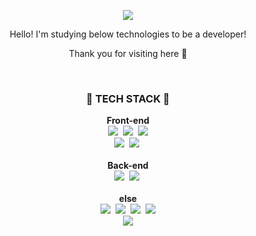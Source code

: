 <p align="center">
  <a href="https://hits.seeyoufarm.com"><img src="https://hits.seeyoufarm.com/api/count/incr/badge.svg?url=https%3A%2F%2Fgithub.com%2Fmaltepoo%2Fhit-counter&count_bg=%23000000&title_bg=%23000000&icon=github.svg&icon_color=%23E7E7E7&title=hits&edge_flat=false"/></a><br>
    <p align="center">
	    Hello! I'm studying below technologies to be a developer!
	</p>
	<p align="center">
        Thank you for visiting here 👀
	</p>
</p>

<br>

<h3 align="center"> 🚀 <b>TECH STACK</b> 🚀 </h3>
<p align="center"> 
  <b>Front-end</b><br>
  <img src="https://img.shields.io/badge/-HTML5-E34F26?style=flat-square&logo=html5&logoColor=white"/></a>&nbsp 
  <img src="https://img.shields.io/badge/css-1572B6?style=flat-square&logo=css3&logoColor=white"/></a>&nbsp 
  <img src="https://img.shields.io/badge/JavaScript-ffb13b?style=flat-square&logo=JavaScript&logoColor=white"/></a><br>
  <img src="https://img.shields.io/badge/Bootstrap-7952B3?style=flat-square&logo=Bootstrap&logoColor=white"/></a>&nbsp
  <img src="https://img.shields.io/badge/-Vue.js-4FC08D?style=flat-square&logo=Vue.js&logoColor=white"/></a>&nbsp
  <br><br>
  <b>Back-end</b><br>
  <img src="https://img.shields.io/badge/Python-3766AB?style=flat-square&logo=Python&logoColor=white"/></a>&nbsp 
  <img src="https://img.shields.io/badge/Django-092E20?style=flat-square&logo=Django&logoColor=white"/></a>&nbsp 
  <br><br>
  <b>else</b><br>
  <img src="https://img.shields.io/badge/Git-f05032?style=flat-square&logo=Git&logoColor=white"/></a>&nbsp 
  <img src="https://img.shields.io/badge/GitHub-181717?style=flat-square&logo=GitHub&logoColor=white"/></a>&nbsp 
  <img src="https://img.shields.io/badge/Figma-0ACF83?style=flat-square&logo=Figma&logoColor=white"/></a>&nbsp
  <a href="https://jpdebutdev.tistory.com/"><img src="https://img.shields.io/badge/Blog-blue?style=flat-square&logo=Blogger&logoColor=white&link=https://jpdebutdev.tistory.com/"/></a><br>
  <a href="mailto:jaengpin@gmail.com"><img src="https://img.shields.io/badge/jaengpin@gmail.com-FF336D?style=flat-square&logo=Gmail&logoColor=white&link=jaengpin@gmail.com"/></a>

<!-- <div align=center>
     <a href="https://jpdebutdev.tistory.com/"><img src="https://github.com/maltepoo/maltepoo/blob/main/chat.svg" /></a> -->

